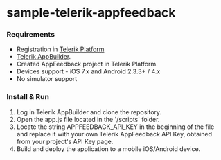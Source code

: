 sample-telerik-appfeedback
==========================

### Requirements
- Registration in [Telerik Platform](http://www.telerik.com/platform)
- [Telerik AppBuilder](http://www.telerik.com/appbuilder).
- Created AppFeedback project in Telerik Platform.
- Devices support - iOS 7.x and Android 2.3.3+ / 4.x
- No simulator support

### Install & Run
1. Log in Telerik AppBuilder and clone the repository.
2. Open the app.js file located in the '/scripts' folder. 
3. Locate the string APPFEEDBACK_API_KEY in the beginning of the file and replace it with your own Telerik AppFeedback API Key, obtained from your project's API Key page.
4. Build and deploy the application to a mobile iOS/Android device.